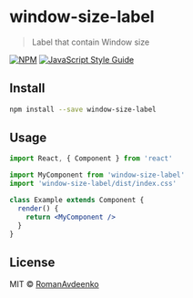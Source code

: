 # window-size-label

> Label that contain Window size

[![NPM](https://img.shields.io/npm/v/window-size-label.svg)](https://www.npmjs.com/package/window-size-label) [![JavaScript Style Guide](https://img.shields.io/badge/code_style-standard-brightgreen.svg)](https://standardjs.com)

## Install

```bash
npm install --save window-size-label
```

## Usage

```jsx
import React, { Component } from 'react'

import MyComponent from 'window-size-label'
import 'window-size-label/dist/index.css'

class Example extends Component {
  render() {
    return <MyComponent />
  }
}
```

## License

MIT © [RomanAvdeenko](https://github.com/RomanAvdeenko)
